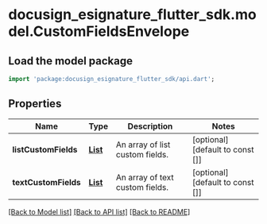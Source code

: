 # docusign_esignature_flutter_sdk.model.CustomFieldsEnvelope

## Load the model package
```dart
import 'package:docusign_esignature_flutter_sdk/api.dart';
```

## Properties
Name | Type | Description | Notes
------------ | ------------- | ------------- | -------------
**listCustomFields** | [**List<ListCustomField>**](ListCustomField.md) | An array of list custom fields. | [optional] [default to const []]
**textCustomFields** | [**List<TextCustomField>**](TextCustomField.md) | An array of text custom fields. | [optional] [default to const []]

[[Back to Model list]](../README.md#documentation-for-models) [[Back to API list]](../README.md#documentation-for-api-endpoints) [[Back to README]](../README.md)


